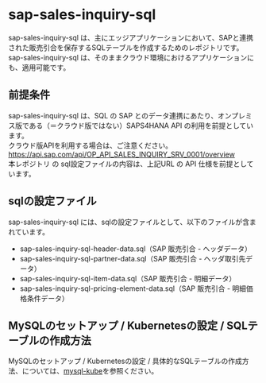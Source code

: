 # sap-sales-inquiry-sql   

sap-sales-inquiry-sql は、主にエッジアプリケーションにおいて、SAPと連携された販売引合を保存するSQLテーブルを作成するためのレポジトリです。  
sap-sales-inquiry-sql は、そのままクラウド環境におけるアプリケーションにも、適用可能です。  

## 前提条件  
sap-sales-inquiry-sql は、SQL の SAP とのデータ連携にあたり、オンプレミス版である（＝クラウド版ではない）SAPS4HANA API の利用を前提としています。  
クラウド版APIを利用する場合は、ご注意ください。  
https://api.sap.com/api/OP_API_SALES_INQUIRY_SRV_0001/overview   
本レポジトリ の sql設定ファイルの内容は、上記URL の API 仕様を前提としています。    

## sqlの設定ファイル

sap-sales-inquiry-sql には、sqlの設定ファイルとして、以下のファイルが含まれています。  

* sap-sales-inquiry-sql-header-data.sql（SAP 販売引合 - ヘッダデータ）
* sap-sales-inquiry-sql-partner-data.sql（SAP 販売引合 - ヘッダ取引先データ）
* sap-sales-inquiry-sql-item-data.sql（SAP 販売引合 - 明細データ）  
* sap-sales-inquiry-sql-pricing-element-data.sql（SAP 販売引合 - 明細価格条件データ）  

## MySQLのセットアップ / Kubernetesの設定 / SQLテーブルの作成方法

MySQLのセットアップ / Kubernetesの設定 / 具体的なSQLテーブルの作成方法、については、[mysql-kube](https://github.com/latonaio/mysql-kube)を参照ください。
